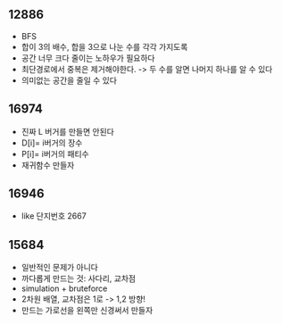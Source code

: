 ## 12886
- BFS
- 합이 3의 배수, 합을 3으로 나눈 수를 각각 가지도록
- 공간 너무 크다 줄이는 노하우가 필요하다
- 최단경로에서 중복은 제거해야한다. -> 두 수를 알면 나머지 하나를 알 수 있다
- 의미없는 공간을 줄일 수 있다
## 16974
- 진짜 L 버거를 만들면 안된다
- D[i]= i버거의 장수
- P[i]= i버거의 패티수
- 재귀함수 만들자
## 16946
- like 단지번호 2667
## 15684
- 일반적인 문제가 아니다
- 까다롭게 만드는 것: 사다리, 교차점
- simulation + bruteforce
- 2차원 배열, 교차점은 1로 -> 1,2 방향!
- 만드는 가로선을 왼쪽만 신경써서 만들자